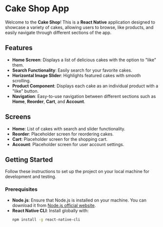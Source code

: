 # Cake Shop App

Welcome to the **Cake Shop**! This is a **React Native** application designed to showcase a variety of cakes, allowing users to browse, like products, and easily navigate through different sections of the app.


## Features

- **Home Screen**: Displays a list of delicious cakes with the option to "like" them.
- **Search Functionality**: Easily search for your favorite cakes.
- **Horizontal Image Slider**: Highlights featured cakes with smooth scrolling.
- **Product Component**: Displays each cake as an individual product with a "like" button.
- **Navigation**: Easy-to-use navigation between different sections such as **Home**, **Reorder**, **Cart**, and **Account**.

## Screens

- **Home**: List of cakes with search and slider functionality.
- **Reorder**: Placeholder screen for reordering cakes.
- **Cart**: Placeholder screen for the shopping cart.
- **Account**: Placeholder screen for user account settings.

## Getting Started

Follow these instructions to set up the project on your local machine for development and testing.

### Prerequisites

- **Node.js**: Ensure that Node.js is installed on your machine. You can download it from [Node.js official website](https://nodejs.org/).
- **React Native CLI**: Install globally with:
   ```bash
   npm install -g react-native-cli
